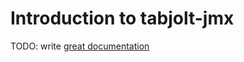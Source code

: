 # Introduction to tabjolt-jmx

TODO: write [great documentation](http://jacobian.org/writing/what-to-write/)
